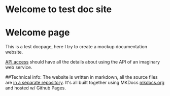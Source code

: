# Welcome to test doc site

# Welcome page
This is a test docpage, here I try to create a mockup documentation website.

<!-- Right now I'm trying to document an API of an imaginary note service. -->

[API access](api.md) should have all the details about using the API of an imaginary web service.

<!-- API endpoints should be an example on how to document a particular api methods.-->

##Technical info:
The website is written in markdown, all the source files are [in a separate repository](https://github.com/soo-underground/docpage-source).
It's all built together using MKDocs [mkdocs.org](http://mkdocs.org) and hosted w/ Github Pages.
